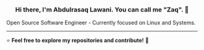 <h3 align="center">Hi there, I'm Abdulrasaq Lawani. You can call me "Zaq". 👋</h3>
Open Source Software Engineer - Currently focused on Linux and Systems. 

---
⭐️ **Feel free to explore my repositories and contribute!** 🚀

